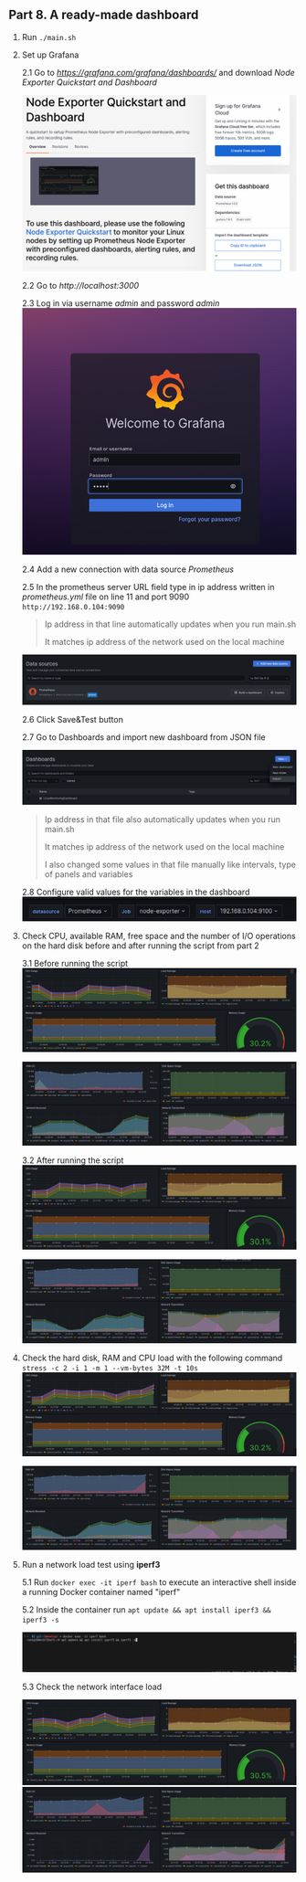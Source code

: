 ## Part 8. A ready-made dashboard

1. Run `./main.sh`

2. Set up Grafana 

    2.1 Go to *https://grafana.com/grafana/dashboards/* and download *Node Exporter Quickstart and Dashboard* 

    <img src="../misc/8.1.png">

    2.2 Go to *http://localhost:3000*

    2.3 Log in via username *admin* and password *admin* \
    <img src="../misc/8.2.png">

    2.4 Add a new connection with data source *Prometheus*

    2.5 In the prometheus server URL field type in ip address written in *prometheus.yml* file on line 11 and port 9090\
    `http://192.168.0.104:9090`

    > Ip address in that line automatically updates when you run main.sh
    >
    > It matches ip address of the network used on the local machine

    <img src="../misc/8.3.png">

    2.6 Click Save&Test button

    2.7 Go to Dashboards and import new dashboard from JSON file

    <img src="../misc/8.4.png">

    > Ip address in that file also automatically updates when you run main.sh
    >
    > It matches ip address of the network used on the local machine
    >
    > I also changed some values in that file manually like intervals, type of panels and variables

    2.8 Configure valid values for the variables in the dashboard \
    <img src="../misc/8.5.png">

3.  Check CPU, available RAM, free space and the number of I/O operations on the hard disk before and after running the script from part 2

    3.1 Before running the script \
    <img src="../misc/8.6.png">

    <img src="../misc/8.7.png">

    3.2 After running the script \
    <img src="../misc/8.8.png">

    <img src="../misc/8.9.png">

4. Check the hard disk, RAM and CPU load with the following command `stress -c 2 -i 1 -m 1 --vm-bytes 32M -t 10s` \
    <img src="../misc/8.10.png">

    <img src="../misc/8.11.png">

5. Run a network load test using **iperf3**

    5.1 Run `docker exec -it iperf bash` to execute an interactive shell inside a running Docker container named "iperf"

    5.2 Inside the container run `apt update && apt install iperf3 && iperf3 -s`

    <img src="../misc/8.12.png">

    5.3 Check the network interface load
    
    <img src="../misc/8.13.png">

    <img src="../misc/8.14.png">


